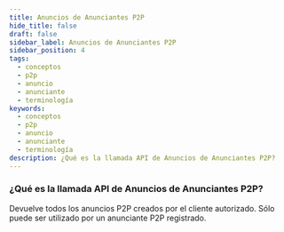 ```yaml
---
title: Anuncios de Anunciantes P2P
hide_title: false
draft: false
sidebar_label: Anuncios de Anunciantes P2P
sidebar_position: 4
tags:
  - conceptos
  - p2p
  - anuncio
  - anunciante
  - terminología
keywords:
  - conceptos
  - p2p
  - anuncio
  - anunciante
  - terminología
description: ¿Qué es la llamada API de Anuncios de Anunciantes P2P?
---
```


### ¿Qué es la llamada API de Anuncios de Anunciantes P2P?

Devuelve todos los anuncios P2P creados por el cliente autorizado. Sólo puede ser utilizado por un anunciante P2P registrado.
